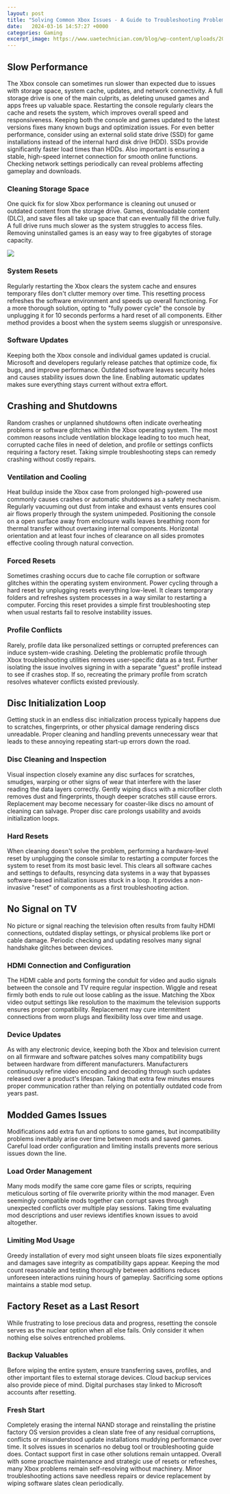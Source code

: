 ```yaml
---
layout: post
title: "Solving Common Xbox Issues - A Guide to Troubleshooting Problems on Your Console"
date:   2024-03-16 14:57:27 +0000
categories: Gaming
excerpt_image: https://www.uaetechnician.com/blog/wp-content/uploads/2019/04/To-Resolving-The-Common-Xbox-Software-Issues.jpg
---
```


## Slow Performance
The Xbox console can sometimes run slower than expected due to issues with storage space, system cache, updates, and network connectivity. A full storage drive is one of the main culprits, as deleting unused games and apps frees up valuable space. Restarting the console regularly clears the cache and resets the system, which improves overall speed and responsiveness. Keeping both the console and games updated to the latest versions fixes many known bugs and optimization issues. For even better performance, consider using an external solid state drive (SSD) for game installations instead of the internal hard disk drive (HDD). SSDs provide significantly faster load times than HDDs. Also important is ensuring a stable, high-speed internet connection for smooth online functions. Checking network settings periodically can reveal problems affecting gameplay and downloads.
### Cleaning Storage Space
One quick fix for slow Xbox performance is cleaning out unused or outdated content from the storage drive. Games, downloadable content (DLC), and save files all take up space that can eventually fill the drive fully. A full drive runs much slower as the system struggles to access files. Removing uninstalled games is an easy way to free gigabytes of storage capacity.

![](https://www.uaetechnician.com/blog/wp-content/uploads/2019/04/To-Resolving-The-Common-Xbox-Software-Issues.jpg)
### System Resets  
Regularly restarting the Xbox clears the system cache and ensures temporary files don't clutter memory over time. This resetting process refreshes the software environment and speeds up overall functioning. For a more thorough solution, opting to "fully power cycle" the console by unplugging it for 10 seconds performs a hard reset of all components. Either method provides a boost when the system seems sluggish or unresponsive.
### Software Updates
Keeping both the Xbox console and individual games updated is crucial. Microsoft and developers regularly release patches that optimize code, fix bugs, and improve performance. Outdated software leaves security holes and causes stability issues down the line. Enabling automatic updates makes sure everything stays current without extra effort.
## Crashing and Shutdowns
Random crashes or unplanned shutdowns often indicate overheating problems or software glitches within the Xbox operating system. The most common reasons include ventilation blockage leading to too much heat, corrupted cache files in need of deletion, and profile or settings conflicts requiring a factory reset. Taking simple troubleshooting steps can remedy crashing without costly repairs.
### Ventilation and Cooling
Heat buildup inside the Xbox case from prolonged high-powered use commonly causes crashes or automatic shutdowns as a safety mechanism. Regularly vacuuming out dust from intake and exhaust vents ensures cool air flows properly through the system unimpeded. Positioning the console on a open surface away from enclosure walls leaves breathing room for thermal transfer without overtaxing internal components. Horizontal orientation and at least four inches of clearance on all sides promotes effective cooling through natural convection.
### Forced Resets
Sometimes crashing occurs due to cache file corruption or software glitches within the operating system environment. Power cycling through a hard reset by unplugging resets everything low-level. It clears temporary folders and refreshes system processes in a way similar to restarting a computer. Forcing this reset provides a simple first troubleshooting step when usual restarts fail to resolve instability issues.
### Profile Conflicts  
Rarely, profile data like personalized settings or corrupted preferences can induce system-wide crashing. Deleting the problematic profile through Xbox troubleshooting utilities removes user-specific data as a test. Further isolating the issue involves signing in with a separate "guest" profile instead to see if crashes stop. If so, recreating the primary profile from scratch resolves whatever conflicts existed previously.
## Disc Initialization Loop  
Getting stuck in an endless disc initialization process typically happens due to scratches, fingerprints, or other physical damage rendering discs unreadable. Proper cleaning and handling prevents unnecessary wear that leads to these annoying repeating start-up errors down the road. 
### Disc Cleaning and Inspection
Visual inspection closely examine any disc surfaces for scratches, smudges, warping or other signs of wear that interfere with the laser reading the data layers correctly. Gently wiping discs with a microfiber cloth removes dust and fingerprints, though deeper scratches still cause errors. Replacement may become necessary for coaster-like discs no amount of cleaning can salvage. Proper disc care prolongs usability and avoids initialization loops.
### Hard Resets
When cleaning doesn't solve the problem, performing a hardware-level reset by unplugging the console similar to restarting a computer forces the system to reset from its most basic level. This clears all software caches and settings to defaults, resyncing data systems in a way that bypasses software-based initialization issues stuck in a loop. It provides a non-invasive "reset" of components as a first troubleshooting action.
## No Signal on TV 
No picture or signal reaching the television often results from faulty HDMI connections, outdated display settings, or physical problems like port or cable damage. Periodic checking and updating resolves many signal handshake glitches between devices.
### HDMI Connection and Configuration
The HDMI cable and ports forming the conduit for video and audio signals between the console and TV require regular inspection. Wiggle and reseat firmly both ends to rule out loose cabling as the issue. Matching the Xbox video output settings like resolution to the maximum the television supports ensures proper compatibility. Replacement may cure intermittent connections from worn plugs and flexibility loss over time and usage.
### Device Updates  
As with any electronic device, keeping both the Xbox and television current on all firmware and software patches solves many compatibility bugs between hardware from different manufacturers. Manufacturers continuously refine video encoding and decoding through such updates released over a product's lifespan. Taking that extra few minutes ensures proper communication rather than relying on potentially outdated code from years past.
## Modded Games Issues
Modifications add extra fun and options to some games, but incompatibility problems inevitably arise over time between mods and saved games. Careful load order configuration and limiting installs prevents more serious issues down the line.
### Load Order Management
Many mods modify the same core game files or scripts, requiring meticulous sorting of file overwrite priority within the mod manager. Even seemingly compatible mods together can corrupt saves through unexpected conflicts over multiple play sessions. Taking time evaluating mod descriptions and user reviews identifies known issues to avoid altogether.
### Limiting Mod Usage  
Greedy installation of every mod sight unseen bloats file sizes exponentially and damages save integrity as compatibility gaps appear. Keeping the mod count reasonable and testing thoroughly between additions reduces unforeseen interactions ruining hours of gameplay. Sacrificing some options maintains a stable mod setup.  
## Factory Reset as a Last Resort
While frustrating to lose precious data and progress, resetting the console serves as the nuclear option when all else fails. Only consider it when nothing else solves entrenched problems.
### Backup Valuables
Before wiping the entire system, ensure transferring saves, profiles, and other important files to external storage devices. Cloud backup services also provide piece of mind. Digital purchases stay linked to Microsoft accounts after resetting.
### Fresh Start  
Completely erasing the internal NAND storage and reinstalling the pristine factory OS version provides a clean slate free of any residual corruptions, conflicts or misunderstood update installations muddying performance over time. It solves issues in scenarios no debug tool or troubleshooting guide does. Contact support first in case other solutions remain untapped. 
Overall with some proactive maintenance and strategic use of resets or refreshes, many Xbox problems remain self-resolving without machinery. Minor troubleshooting actions save needless repairs or device replacement by wiping software slates clean periodically.